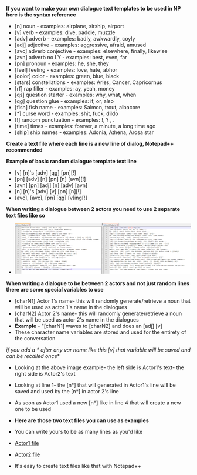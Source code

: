 **If you want to make your own dialogue text templates to be used in NP here is the syntax reference**


* [n] noun - examples: airplane, sirship, airport
* [v] verb - examples: dive, paddle, muzzle
* [adv] adverb - examples: badly, awkwardly, coyly
* [adj] adjective - examples: aggressive, afraid, amused
* [avc] adverb conjective - examples: elsewhere, finally, likewise
* [avn] adverb no LY - examples: best, even, far
* [pn] pronoun - examples: he, she, they
* [feel] feeling - examples: love, hate, abhor
* [color] color - examples: green, blue, black
* [stars] constellations - examples: Aries, Cancer, Capricornus
* [rf] rap filler -  examples: ay, yeah, money
* [qs] question starter - examples: why, what, when
* [qg] question glue - examples: if, or, also
* [fish] fish name - examples: Salmon, trout, albacore
* [*] curse word - examples: shit, fuck, dildo
* [!] random punctuation - examples: !, ? , .
* [time] times - examples: forever, a minute, a long time ago
* [ship] ship names - examples: Adonia, Athena, Arosa star

**Create a text file where each line is a new line of dialog, Notepad++ recommended**

**Example of basic random dialogue template text line**
* [v] [n]'s [adv] [qg] [pn][!]
* [pn] [adv] [n] [pn] [n] [avn][!]
* [avn] [pn] [adj] [n] [adv] [avn]
* [n] [n]'s [adv] [v] [pn] [n][!]
* [avc], [avc], [pn] [qg] [v]ing[!]


**When writing a dialogue between 2 actors you need to use 2 separate text files like so**
* ![](https://github.com/mdotstrange/NightmarePuppeteerPublic/raw/master/Files/dia2.png)

**When writing a dialogue to be between 2 actors and not just random lines there are some special variables to use**

* [charN1] Actor 1's name- this will randomly generate/retrieve a noun that will be used as actor 1's name in the dialogues
* [charN2] Actor 2's name- this will randomly generate/retrieve a noun that will be used as actor 2's name in the dialogues
* **Example** - "[charN1] waves to [charN2] and does an [adj] [v]
* These character name variables are stored and used for the entirety of the conversation

**if you add a * after any var name like this [v*] that variable will be saved and can be recalled once** 

* Looking at the above image example- the left side is Actor1's text- the right side is Actor2's text
* Looking at line 1- the [n*] that will generated in Actor1's line will be saved and used by the [n*] in actor 2's line
* As soon as Actor1 used a new [n*] like in line 4 that will create a new one to be used

* **Here are those two text files you can use as examples**
* You can write yours to be as many lines as you'd like
*  [Actor1 file](https://raw.githubusercontent.com/mdotstrange/NightmarePuppeteerPublic/master/Files/Actor1_Stalker.txt)
*  [Actor2 file](https://raw.githubusercontent.com/mdotstrange/NightmarePuppeteerPublic/master/Files/Actor2_Stalker.txt)
*  It's easy to create text files like that with Notepad++ 
